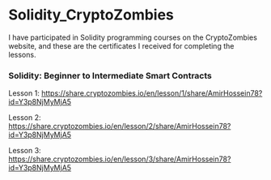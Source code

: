 # Solidity_CryptoZombies
I have participated in Solidity programming courses on the CryptoZombies website, and these are the certificates I received for completing the lessons.
### Solidity: Beginner to Intermediate Smart Contracts

Lesson 1: https://share.cryptozombies.io/en/lesson/1/share/AmirHossein78?id=Y3p8NjMyMjA5

Lesson 2: https://share.cryptozombies.io/en/lesson/2/share/AmirHossein78?id=Y3p8NjMyMjA5

Lesson 3: https://share.cryptozombies.io/en/lesson/3/share/AmirHossein78?id=Y3p8NjMyMjA5
